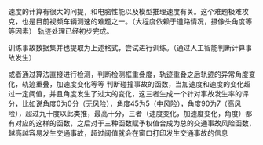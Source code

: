 速度的计算有很大的问提，和电脑性能以及模型推理速度有关。这个难题极难攻克，也是目前视频车辆测速的难题之一。（大程度依赖于道路情况，摄像头角度等等因素）
轨迹处理已经初步完成。


训练事故数据集并也提取为上述格式，尝试进行训练。（通过人工智能判断计算事故发生）




或者通过算法直接进行检测，判断检测框重叠度，轨迹重叠之后轨迹的异常角度变化，轨迹重叠，加速度变化等等
判断碰撞事故的函数，当加速度和速度的变化超过一定阈值，并且角度发生了过大的变化，这三者生成一个针对事故发生率的评分，比如说角度0为0分（无风险），角度45为5（中风险），角度90为7（高风险），超过九十度以此类推，最高十分，三者（速度变化，加速度变化，角度）都有对应的这样的函数，之后对于三种函数赋予权值合成为总的交通事故风险函数，越高越容易发生交通事故，超过阈值就会在窗口打印发生交通事故的信息




